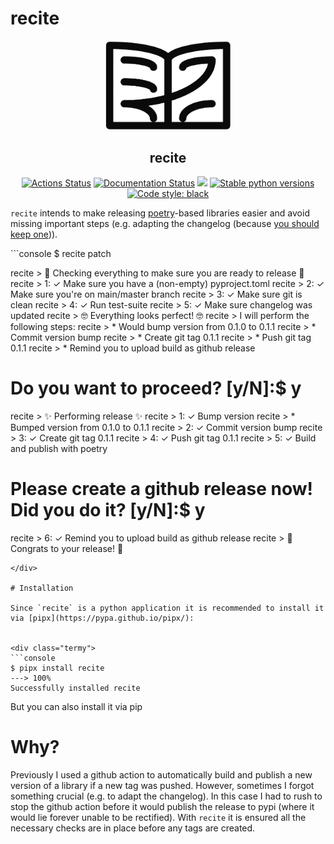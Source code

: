 # recite

<p align="center">
<img src="https://github.com/dobraczka/recite/raw/main/docs/assets/logo.png" alt="recite logo", width=200/>
</p>
<h2 align="center"> recite</h2>


<p align="center">
<a href="https://github.com/dobraczka/recite/actions/workflows/main.yml"><img alt="Actions Status" src="https://github.com/dobraczka/recite/actions/workflows/main.yml/badge.svg?branch=main"></a>
<a href='https://recite.readthedocs.io/en/latest/?badge=latest'><img src='https://readthedocs.org/projects/recite/badge/?version=latest' alt='Documentation Status' /></a>
<a href="https://codecov.io/gh/dobraczka/recite"><img src="https://codecov.io/gh/dobraczka/recite/branch/main/graph/badge.svg?token=TCMKS9U0MH"/></a>
<a href="https://pypi.org/project/recite"/><img alt="Stable python versions" src="https://img.shields.io/pypi/pyversions/recite"></a>
<a href="https://github.com/psf/black"><img alt="Code style: black" src="https://img.shields.io/badge/code%20style-black-000000.svg"></a>
</p>

`recite` intends to make releasing [poetry](https://python-poetry.org/)-based libraries easier and avoid missing important steps (e.g. adapting the changelog (because [you should keep one](https://keepachangelog.com/))).

<div class="termy">
```console
$ recite patch

recite > 👀 Checking everything to make sure you are ready to release 👀
recite > <span class="termynal-blue-text">1</span>: <span class="termynal-green-text">✓ Make sure you have a (non-empty) pyproject.toml</span>
recite > <span class="termynal-blue-text">2</span>: <span class="termynal-green-text">✓ Make sure you're on main/master branch</span>
recite > <span class="termynal-blue-text">3</span>: <span class="termynal-green-text">✓ Make sure git is clean</span>
recite > <span class="termynal-blue-text">4</span>: <span class="termynal-green-text">✓ Run test-suite</span>
recite > <span class="termynal-blue-text">5</span>: <span class="termynal-green-text">✓ Make sure changelog was updated</span>
recite > 🤓 Everything looks perfect! 🤓
recite > I will perform the following steps:
recite >        * Would bump version from <span class="termynal-yellow-text">0.1.0</span> to <span class="termynal-blue-text">0.1.1</span>
recite >        * Commit version bump
recite >        * Create git tag <span class="termynal-blue-text">0.1.1</span>
recite >        * Push git tag <span class="termynal-blue-text">0.1.1</span>
recite >        * Remind you to upload build as github release

# Do you want to proceed? [y/N]:$ y

recite > ✨ Performing release ✨
recite > <span class="termynal-blue-text">1</span>: <span class="termynal-green-text">✓ Bump version</span>
recite >        <span class="termynal-green-text">* Bumped version from</span> <span class="termynal-yellow-text">0.1.0</span> to <span class="termynal-blue-text">0.1.1</span>
recite > <span class="termynal-blue-text">2</span>: <span class="termynal-green-text">✓ Commit version bump</span>
recite > <span class="termynal-blue-text">3</span>: <span class="termynal-green-text">✓ Create git tag</span> <span class="termynal-blue-text">0.1.1</span>
recite > <span class="termynal-blue-text">4</span>: <span class="termynal-green-text">✓ Push git tag</span> <span class="termynal-blue-text">0.1.1</span>
recite > <span class="termynal-blue-text">5</span>: <span class="termynal-green-text">✓ Build and publish with poetry</span>

# Please create a github release now! Did you do it? [y/N]:$ y

recite > <span class="termynal-blue-text">6</span>: <span class="termynal-green-text">✓ Remind you to upload build as github release</span>
recite > 🚀 Congrats to your release! 🚀
```
</div>

# Installation

Since `recite` is a python application it is recommended to install it via [pipx](https://pypa.github.io/pipx/):


<div class="termy">
```console
$ pipx install recite
---> 100%
Successfully installed recite
```
</div>

But you can also install it via pip

# Why?

Previously I used a github action to automatically build and publish a new version of a library if a new tag was pushed. However, sometimes I forgot something crucial (e.g. to adapt the changelog). In this case I had to rush to stop the github action before it would publish the release to pypi (where it would lie forever unable to be rectified).
With `recite` it is ensured all the necessary checks are in place before any tags are created.
